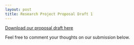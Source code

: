 ```yaml
---
layout: post
title: Research Project Proposal Draft 1
---
```


[Download our proposal draft here](/uploads/carvallo_rafols_Assignment7.pdf)

Feel free to comment your thoughts on our submission below.
